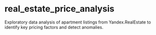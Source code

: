 # real_estate_price_analysis
Exploratory data analysis of apartment listings from Yandex.RealEstate to identify key pricing factors and detect anomalies.
